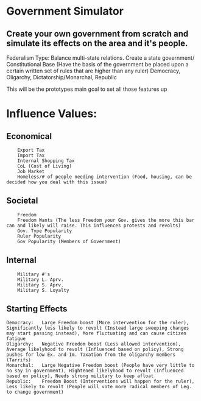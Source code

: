 # Government Simulator

## Create your own government from scratch and simulate its effects on the area and it's people.

Federalism Type: Balance multi-state relations. Create a state government/
    Constitutional Base (Have the basis of the government be placed upon a certain written set of rules that are higher than any ruler)
	      Democracy, Oligarchy, Dictatorship/Monarchal, Republic

This will be the prototypes main goal to set all those features up

# Influence Values: 

## Economical
	  	Export Tax
	  	Import Tax
  		Internal Shopping Tax
	  	CoL (Cost of Living) 
	  	Job Market
  		Homeless/# of people needing intervention (Food, housing, can be decided how you deal with this issue)
## 	Societal
	  	Freedom 
	  	Freedom Wants (The less Freedom your Gov. gives the more this bar can and likely will raise. This influences protests and revolts)
	  	Gov. Type Popularity
	  	Ruler Popularity
	  	Gov Popularity (Members of Government)
## 	Internal
	  	Military #'s
	  	Military L. Aprv.
	  	Military S. Aprv.
	  	Military S. Loyalty

## Starting Effects
    Democracy:	 Large Freedom boost (More intervention for the ruler), Significantly less likely to revolt (Instead large sweeping changes may start passing instead), More fluctuating and can cause citizen fatigue
    Oligarchy:	 Negative Freedom boost (Less allowed intervention), Average likelyhood to revolt (Influenced based on policy), Strong pushes for low Ex. and Im. Taxation from the oligarchy members (Tarrifs)
    Monarchal:	 Large Negative Freedom boost (People have very little to no say in government), Hightened likelyhood to revolt (Influenced based on policy), Needs strong military to keep afloat
    Republic:	 Freedom Boost (Interventions will happen for the ruler), Less likely to revolt (People will vote more radical members of Leg. to change government)
    
